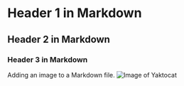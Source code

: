 # Header 1 in Markdown
## Header 2 in Markdown
### Header 3 in Markdown
Adding an image to a Markdown file.
![Image of Yaktocat](https://octodex.github.com/images/yaktocat.png)
